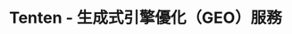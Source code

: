---
title: "Tenten - 生成式引擎優化（GEO）服務"
description: "透過Tenten專業的GEO服務主導AI搜尋結果。在ChatGPT、Gemini和其他AI平台上優化以最大化您的可見性。"
language: "zh-tw"
hero:
  title: "主導AI搜尋結果"
  subtitle: "透過專業的生成式引擎優化（GEO）為您的業務未來做好準備。當客戶提問時，讓您在ChatGPT、Gemini和其他AI平台上被發現。"
  ctaText: "開始主導AI搜尋"
  stats:
    - number: "85%"
      label: "到2025年搜尋將由AI驅動"
    - number: "3倍"
      label: "AI回應中的可見性提升"
problem:
  title: "AI搜尋革命已來臨"
  subtitle: "傳統SEO已經不夠了。您的競爭對手已經在為AI搜尋引擎進行優化。"
  items:
    - title: "AI搜尋正在接管"
      description: "ChatGPT、Gemini和Bing Chat正在成為新的搜尋引擎。您的客戶正在向AI提問，而不是使用Google搜尋。"
    - title: "傳統SEO正在失效"
      description: "AI引擎不像Google那樣對網站進行排名。它們需要專門的優化策略來展示您的內容。"
    - title: "競爭對手領先"
      description: "早期採用者已經在獲取AI搜尋流量，而其他人被落在後面。不要讓他們搶走您的客戶。"
solution:
  title: "Tenten的GEO優勢"
  subtitle: "我們是生成式引擎優化的專家。當AI引擎回答您行業的問題時，讓您的品牌被特色展示。"
  items:
    - icon: "🎯"
      title: "GEO審計與分析"
      description: "深入分析AI引擎目前如何感知您的品牌。識別優化的缺口和機會。"
    - icon: "🔧"
      title: "技術AI優化"
      description: "專為AI爬蟲和語言模型設計的結構標記、結構化數據和技術SEO。"
    - icon: "📝"
      title: "AI優化內容"
      description: "回答AI引擎優先考慮問題的長篇（1500-3000字）權威建設內容。"
    - icon: "📊"
      title: "效能追蹤"
      description: "透過詳細的月度報告監控您在ChatGPT、Gemini、Claude和其他AI平台上的可見性。"
    - icon: "🚀"
      title: "權威建設"
      description: "在AI驅動的搜尋結果中建立您專業知識的策略性品牌提及和引用。"
    - icon: "💬"
      title: "專屬支援"
      description: "專業GEO專家可優化您的策略並回應演算法變化。"
pricing:
  title: "選擇您的GEO套餐"
  subtitle: "透過我們經過驗證的GEO策略投資您的AI搜尋未來"
  plans:
    - name: "標準GEO"
      price: "$2,390"
      period: "/月"
      featured: false
      features:
        - "✓ GEO審計"
        - "✓ 技術SEO"
        - "✓ GEO分析報告"
        - "✓ 關鍵詞矩陣"
        - "✓ 8篇長篇文章（1500-3000字）"
        - "✓ 月度報告"
      ctaText: "開始使用"
    - name: "高級GEO"
      price: "$5,290"
      period: "/月"
      featured: true
      badge: "最受歡迎"
      features:
        - "✓ 標準版所有功能"
        - "✓ 30篇長篇文章（1500-3000字）"
        - "✓ 專屬溝通管道"
        - "✓ 12小時內支援票據回覆"
        - "✓ 雙週報告"
        - "✓ 優先AI平台優化"
      ctaText: "開始主導"
socialProof:
  title: "受到前瞻性品牌信賴"
  subtitle: "加入在AI搜尋時代已經獲勝的公司"
  stats:
    - number: "500+"
      label: "AI搜尋查詢優化"
    - number: "150%"
      label: "平均可見性提升"
    - number: "24/7"
      label: "AI平台監控"
finalCta:
  title: "不要在AI搜尋革命中落後"
  subtitle: "您的競爭對手已經在為AI搜尋進行優化。您等待的每一天都是因AI驅動結果而失去的潛在客戶。"
  ctaText: "今天開始您的GEO策略"
footer:
  tagline: "引領AI搜尋優化的未來"
  contactText: "聯絡我們"
---